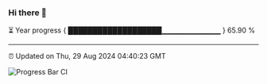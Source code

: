 ### Hi there 👋

⏳ Year progress { ███████████████████▁▁▁▁▁▁▁▁▁▁▁ } 65.90 %

---

⏰ Updated on Thu, 29 Aug 2024 04:40:23 GMT

![Progress Bar CI](https://github.com/IshwaranRudhara/GIT-ACTION/workflows/Progress%20Bar%20CI/badge.svg)
